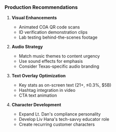 ### Production Recommendations

1. **Visual Enhancements**
   - Animated COA QR code scans
   - ID verification demonstration clips
   - Lab testing behind-the-scenes footage

2. **Audio Strategy**
   - Match music themes to content urgency
   - Use sound effects for emphasis
   - Consider Texas-specific audio branding

3. **Text Overlay Optimization**
   - Key stats as on-screen text (21+, ≤0.3%, $5B)
   - Hashtag integration in video
   - CTA text animation

4. **Character Development**
   - Expand Lt. Dan's compliance personality
   - Develop Liv Hana's tech-savvy educator role
   - Create recurring customer characters
